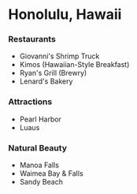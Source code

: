 # Honolulu, Hawaii

### Restaurants
- Giovanni's Shrimp Truck 
- Kimos (Hawaiian-Style Breakfast)
- Ryan's Grill (Brewry) 
- Lenard's Bakery 

### Attractions
- Pearl Harbor
- Luaus

### Natural Beauty 
- Manoa Falls 
- Waimea Bay & Falls
- Sandy Beach
